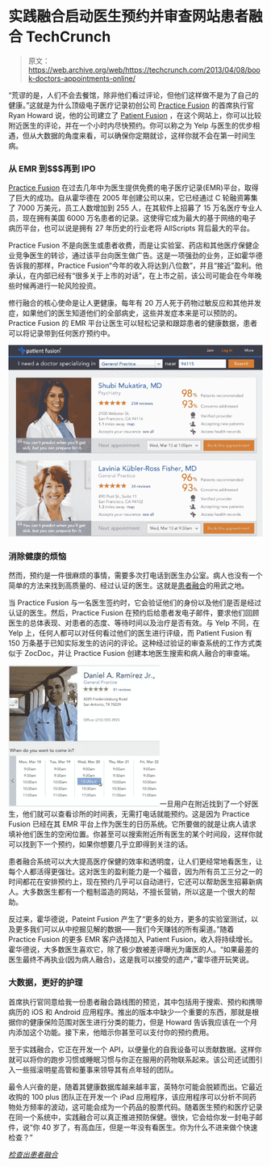 # 实践融合启动医生预约并审查网站患者融合 TechCrunch

> 原文：<https://web.archive.org/web/https://techcrunch.com/2013/04/08/book-doctors-appointments-online/>

“荒谬的是，人们不会去餐馆，除非他们看过评论，但他们这样做不是为了自己的健康。”这就是为什么顶级电子医疗记录初创公司 [Practice Fusion](https://web.archive.org/web/20230127131841/http://www.practicefusion.com/) 的首席执行官 Ryan Howard 说，他的公司建立了 [Patient Fusion](https://web.archive.org/web/20230127131841/http://patientfusion.com/) ，在这个网站上，你可以比较附近医生的评论，并在一个小时内尽快预约。你可以称之为 Yelp 与医生的优步相遇，但从大数据的角度来看，可以确保你定期就诊，这样你就不会在第一时间生病。

### 从 EMR 到$$$再到 IPO

[Practice Fusion](https://web.archive.org/web/20230127131841/https://techcrunch.com/2011/11/11/practice-fusion-ipad/) 在过去几年中为医生提供免费的电子医疗记录(EMR)平台，取得了巨大的成功。自从霍华德在 2005 年创建公司以来，它已经通过 C 轮融资筹集了 7000 万美元，员工人数增加到 255 人，在其软件上招募了 15 万名医疗专业人员，现在拥有美国 6000 万名患者的记录。这使得它成为最大的基于网络的电子病历平台，也可以说是拥有 27 年历史的行业老将 AllScripts 背后最大的平台。

Practice Fusion 不是向医生或患者收费，而是让实验室、药店和其他医疗保健企业竞争医生的转诊，通过该平台向医生做广告。这是一项强劲的业务，正如霍华德告诉我的那样，Practice Fusion“今年的收入将达到八位数”，并且“接近”盈利。他承认，在内部已经有“很多关于上市的对话”，在上市之前，该公司可能会在今年晚些时候再进行一轮风险投资。

修行融合的核心使命是让人更健康。每年有 20 万人死于药物过敏反应和其他并发症，如果他们的医生知道他们的全部病史，这些并发症本来是可以预防的。Practice Fusion 的 EMR 平台让医生可以轻松记录和跟踪患者的健康数据，患者可以将记录带到任何医疗预约中。

![Patient Fusion Search And Reviews](img/89c49b64e6b851cb1831e4d2eef4a2c6.png)

### 消除健康的烦恼

然而，预约是一件很麻烦的事情，需要多次打电话到医生办公室。病人也没有一个简单的方法来找到高质量的、经过认证的医生。这就是[患者融合](https://web.archive.org/web/20230127131841/http://patientfusion.com/)的用武之地。

当 Practice Fusion 与一名医生签约时，它会验证他们的身份以及他们是否是经过认证的医生。然后，Practice Fusion 在预约后给患者发电子邮件，要求他们回顾医生的总体表现、对患者的态度、等待时间以及治疗是否有效。与 Yelp 不同，在 Yelp 上，任何人都可以对任何看过他们的医生进行评级，而 Patient Fusion 有 150 万条基于已知实际发生的访问的评论。这种经过验证的审查系统的工作方式类似于 ZocDoc，并让 Practice Fusion 创建本地医生搜索和病人融合的审查端。

![Patient Fusion Appointment Crop](img/5fdbcfd50ea0c3d9ddd1076132d7868f.png)一旦用户在附近找到了一个好医生，他们就可以查看诊所的时间表，无需打电话就能预约。这是因为 Practice Fusion 已经在其 EMR 平台上作为医生的日历系统。它所要做的就是让病人请求填补他们医生的空闲位置。你甚至可以搜索附近所有医生的某个时间段，这样你就可以找到下一个预约，如果你想要几乎立即得到关注的话。

患者融合系统可以大大提高医疗保健的效率和透明度，让人们更经常地看医生，让每个人都活得更强壮。这对医生的盈利能力是一个福音，因为所有员工三分之一的时间都花在安排预约上，现在预约几乎可以自动进行，它还可以帮助医生招募新病人。大多数医生都有一个粗制滥造的网站，不擅长营销，所以这是一个很大的帮助。

反过来，霍华德说，Pateint Fusion 产生了“更多的处方，更多的实验室测试，以及更多我们可以从中挖掘见解的数据——我们今天赚钱的所有渠道。”随着 Practice Fusion 的更多 EMR 客户选择加入 Patient Fusion，收入将持续增长。霍华德说，大多数医生喜欢它，除了极少数被差评曝光为庸医的人。“如果最差的医生最终不再执业(因为病人融合)，这是我可以接受的遗产，”霍华德开玩笑说。

### 大数据，更好的护理

首席执行官同意给我一份患者融合路线图的预览，其中包括用于搜索、预约和携带病历的 iOS 和 Android 应用程序。推出的版本中缺少一个重要的东西，那就是根据你的健康保险范围对医生进行分类的能力，但是 Howard 告诉我应该在一个月内添加这个功能。接下来，他暗示你甚至可以支付你的预约费用。

至于实践融合，它正在开发一个 API，以便量化的自我设备可以贡献数据。这样你就可以将你的跑步习惯或睡眠习惯与你正在服用的药物联系起来。该公司还试图引入一些摇滚明星高管和董事来领导其有点年轻的团队。

最令人兴奋的是，随着其健康数据库越来越丰富，英特尔可能会脱颖而出。它最近收购的 100 plus 团队正在开发一个 iPad 应用程序，该应用程序可以分析不同药物处方频率的波动，这可能会成为一个药品的股票代码。随着医生预约和医疗记录在同一个系统中，实践融合可以真正推进预防保健。很快，它会给你发一封电子邮件，说“你 40 岁了，有高血压，但是一年没有看医生。你为什么不进来做个快速检查？”

*[检查出患者融合](https://web.archive.org/web/20230127131841/http://patientfusion.com/)*